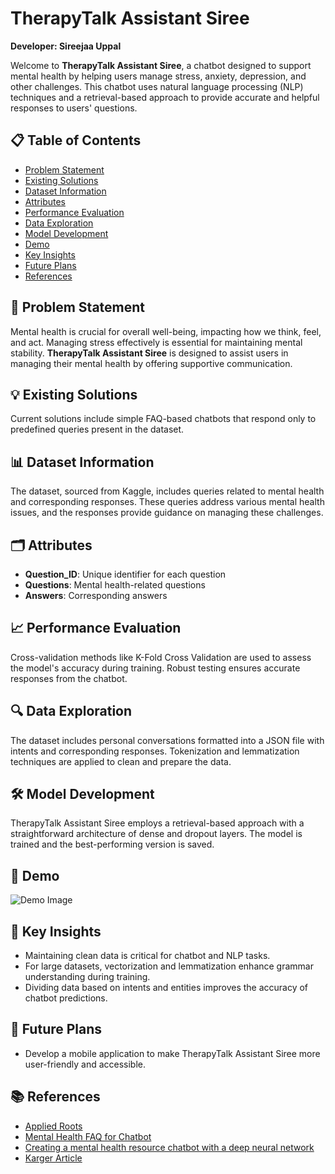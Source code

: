 # TherapyTalk Assistant Siree

**Developer: Sireejaa Uppal**

Welcome to **TherapyTalk Assistant Siree**, a chatbot designed to support mental health by helping users manage stress, anxiety, depression, and other challenges. This chatbot uses natural language processing (NLP) techniques and a retrieval-based approach to provide accurate and helpful responses to users' questions.

## 📋 Table of Contents
- [Problem Statement](#problem-statement)
- [Existing Solutions](#existing-solutions)
- [Dataset Information](#dataset-information)
- [Attributes](#attributes)
- [Performance Evaluation](#performance-evaluation)
- [Data Exploration](#data-exploration)
- [Model Development](#model-development)
- [Demo](#demo)
- [Key Insights](#key-insights)
- [Future Plans](#future-plans)
- [References](#references)

## 🚩 Problem Statement
Mental health is crucial for overall well-being, impacting how we think, feel, and act. Managing stress effectively is essential for maintaining mental stability. **TherapyTalk Assistant Siree** is designed to assist users in managing their mental health by offering supportive communication.

## 💡 Existing Solutions
Current solutions include simple FAQ-based chatbots that respond only to predefined queries present in the dataset.

## 📊 Dataset Information
The dataset, sourced from Kaggle, includes queries related to mental health and corresponding responses. These queries address various mental health issues, and the responses provide guidance on managing these challenges.

## 🗂️ Attributes
- **Question_ID**: Unique identifier for each question
- **Questions**: Mental health-related questions
- **Answers**: Corresponding answers

## 📈 Performance Evaluation
Cross-validation methods like K-Fold Cross Validation are used to assess the model's accuracy during training. Robust testing ensures accurate responses from the chatbot.

## 🔍 Data Exploration
The dataset includes personal conversations formatted into a JSON file with intents and corresponding responses. Tokenization and lemmatization techniques are applied to clean and prepare the data.

## 🛠️ Model Development
TherapyTalk Assistant Siree employs a retrieval-based approach with a straightforward architecture of dense and dropout layers. The model is trained and the best-performing version is saved.

## 🎥 Demo
![Demo Image](demo_image_link)

## 📝 Key Insights
- Maintaining clean data is critical for chatbot and NLP tasks.
- For large datasets, vectorization and lemmatization enhance grammar understanding during training.
- Dividing data based on intents and entities improves the accuracy of chatbot predictions.

## 🚀 Future Plans
- Develop a mobile application to make TherapyTalk Assistant Siree more user-friendly and accessible.

## 📚 References
- [Applied Roots](https://www.appliedaicourse.com)
- [Mental Health FAQ for Chatbot](https://www.kaggle.com)
- [Creating a mental health resource chatbot with a deep neural network](https://alishaarora56.medium.com)
- [Karger Article](https://www.karger.com/Article/Fulltext/501812)
